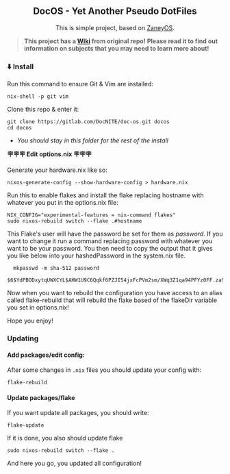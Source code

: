 <div align="center">

## DocOS - Yet Another Pseudo DotFiles

This is simple project, based on [ZaneyOS](https://zaney.org/zaneyos/).

</div>

> **This project has a [Wiki](https://zaney.org/zaneyos/) from original repo! Please read it to find out information on subjects that you may need to learn more about!**

### ⬇️ Install

Run this command to ensure Git & Vim are installed:

```
nix-shell -p git vim
```

Clone this repo & enter it:

```
git clone https://gitlab.com/DocNITE/doc-os.git docos
cd docos
```

- *You should stay in this folder for the rest of the install*

**🪧🪧🪧 Edit options.nix 🪧🪧🪧**

Generate your hardware.nix like so:

```
nixos-generate-config --show-hardware-config > hardware.nix
```

Run this to enable flakes and install the flake replacing hostname with whatever you put in the options.nix file:

```
NIX_CONFIG="experimental-features = nix-command flakes" 
sudo nixos-rebuild switch --flake .#hostname
```

This Flake's user will have the password be set for them as *password*. If you want to change it run a command replacing password with whatever you want to be your password. You then need to copy the output that it gives you like below into your hashedPassword in the system.nix file.

```
  mkpasswd -m sha-512 password

$6$YdPBODxytqUWXCYL$AHW1U9C6Qqkf6PZJI54jxFcPVm2sm/XWq3Z1qa94PFYz0FF.za9gl5WZL/z/g4nFLQ94SSEzMg5GMzMjJ6Vd7.
```

Now when you want to rebuild the configuration you have access to an alias called flake-rebuild that will rebuild the flake based of the flakeDir variable you set in options.nix!

Hope you enjoy!

### Updating

#### Add packages/edit config:

After some changes in `.nix` files you should update your config with:

```
flake-rebuild
```

#### Update packages/flake

If you want update all packages, you should write:

```
flake-update
```

If it is done, you also should update flake

```
sudo nixos-rebuild switch --flake .
```

And here you go, you updated all configuration!
